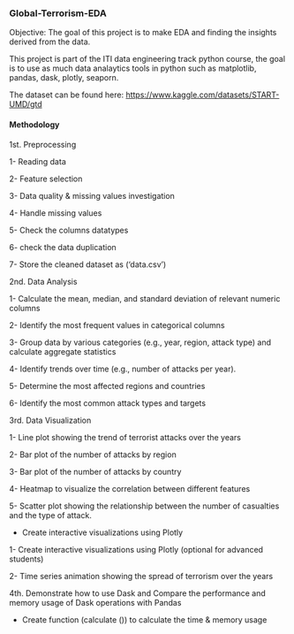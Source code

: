 ### Global-Terrorism-EDA

Objective: The goal of this project is to make EDA and finding the insights derived from the data.

This project is part of the ITI data engineering track python course, 
the goal is to use as much data analaytics tools in python such as matplotlib, pandas, dask, plotly, seaporn. 


The dataset can be found here: https://www.kaggle.com/datasets/START-UMD/gtd


#### Methodology

1st. Preprocessing

1- Reading data

2- Feature selection

3- Data quality & missing values investigation

4- Handle missing values

5- Check the columns datatypes

6- check the data duplication

7- Store the cleaned dataset as (‘data.csv’)



2nd. Data Analysis

1- Calculate the mean, median, and standard deviation of relevant numeric columns

2- Identify the most frequent values in categorical columns

3- Group data by various categories (e.g., year, region, attack type) and calculate aggregate statistics

4- Identify trends over time (e.g., number of attacks per year).

5- Determine the most affected regions and countries

6- Identify the most common attack types and targets



3rd. Data Visualization

1- Line plot showing the trend of terrorist attacks over the years

2- Bar plot of the number of attacks by region

3- Bar plot of the number of attacks by country

4- Heatmap to visualize the correlation between different features

5- Scatter plot showing the relationship between the number of casualties and the type of attack.

* Create interactive visualizations using Plotly 

 1- Create interactive visualizations using Plotly (optional for advanced students)

 2- Time series animation showing the spread of terrorism over the years



4th. Demonstrate how to use Dask and Compare the performance and memory usage of Dask operations with Pandas
 
  - Create function (calculate ()) to calculate the time & memory usage


  
